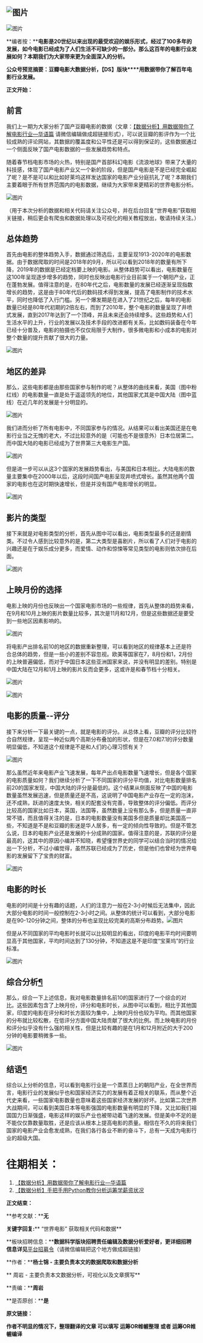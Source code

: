 ## ![图片](https://uploader.shimo.im/f/6u6L80qotO0uHVQ1.png!thumbnail)
![图片](https://uploader.shimo.im/f/U6HFFEsSkAQJ8w7z.jpg!thumbnail)



**编者按：****电影是20世纪以来出现的最受欢迎的娱乐形式，经过了100多年的发展，如今电影已经成为了人们生活不可缺少的一部分。那么这百年的电影行业发展如何？本期我们为大家带来更为全面深入的分析。**

**公众号预览摘要：****豆瓣电影大数据分析，****【DS】版块****用数据带你了解百年电影行业发展。**

**正文开始：**

## 前言
我们上一期为大家分析了国产豆瓣电影的数据（文章：[【数据分析】用数据带你了解电影行业—华语篇](https://mp.weixin.qq.com/s/2PFgG1xtllfB-tONTcY8Xg)   请微信编辑做成超链接形式），可以说豆瓣的影评作为一个比较成熟的评论网站，其数据的覆盖度和公平性还是可以得到保证的，这些数据通过一个侧面反映了国产电影数据的一些发展趋势和特点。

随着春节档电影市场的火热，特别是国产首部科幻电影《流浪地球》带来了大量的科技感，体现了国产电影产业又一个新的阶段，但是国产电影是不是已经完全崛起了呢？是不是可以和比如好莱坞这样发达国家的电影产业分庭抗礼了呢？本期我们主要着眼于所有世界范围内的电影数据，继续为大家带来更精彩的世界电影分析。 

![图片](https://uploader.shimo.im/f/YW5ej4uBQwUM1wCp.png!thumbnail)

（用于本次分析的数据和相关代码请关注公众号，并在后台回复“世界电影”获取相关链接，稍后更会有爬虫和数据处理以及可视化的相关教程放出，敬请持续关注。）

## 总体趋势
首先由电影的整体趋势入手，数据通过筛选后，主要呈现1913-2020年的电影数据。由于数据爬取的时间是2018年的9月，所以可以看到2018年的数量有所下降，2019年的数据是已经定档要上映的电影。从整体趋势可以看出，电影数量在这100年呈现逐步增多的趋势，同时也反映出电影行业目前属于一个朝阳产业，正在蓬勃发展。值得注意的是，在80年代之后，电影数量的发展已经逐渐呈现指数增长的趋势，这是由于80年代后的数码技术得到发展，提高了电影制作的技术水平，同时也降低了入行门槛。另一个爆发期是在进入了21世纪之后，每年的电影数量已经是80年代初期的2倍左右，而到了2010年，整个电影的数量呈现了井喷式发展，直到2017年达到了一个顶峰，并且未来还会持续增多。这些趋势和人们生活水平的上升，行业的发展以及技术手段的改进都有关系，比如数码装备在今年已经十分普及，电影的拍摄也不仅仅局限于大制作，很多微电影和小成本的电影对整个数量的提升贡献了很大的力量。

![图片](https://uploader.shimo.im/f/8EuQfXEBLZwrCxKQ.png!thumbnail)

## 地区的差异
那么，这些电影都是由那些国家参与制作的呢？从整体的曲线来看，美国（图中粉红线）的电影数量一直是处于遥遥领先的地位，其他国家尤其是中国大陆（图中蓝线）在近几年的发展是十分明显的。

![图片](https://uploader.shimo.im/f/n90KMqkTXWYMijnQ.png!thumbnail)

我们进而分析了所有电影中，不同国家参与的情况。从结果可以看出美国还是在电影行业当之无愧的老大，不过比较意外的是（可能也不是很意外）日本位居第二。而中国大陆的电影已经成为了世界第三大电影生产国。

![图片](https://uploader.shimo.im/f/u7Ixe97R0dQXEnVn.png!thumbnail)

但是进一步可以从这3个国家的发展趋势看出，与美国和日本相比，大陆电影的数量主要集中在2000年以后，这段时间国产电影呈现井喷式增长。虽然其他两个国家的电影也在这时期快速增长，但是并没有国产电影增长的明显。

![图片](https://uploader.shimo.im/f/wKmz6SDvZdcWlHGi.png!thumbnail)

## 影片的类型
接下来就是对电影类型的分析，首先从图中可以看出，电影类型最多的还是剧情类。不过令人感到比较意外的是，第二大类型是喜剧片，所以看了人们对于电影的兴趣还是在于娱乐成分更多，而爱情、动作和惊悚等常见类型的电影则依次排在后面。

![图片](https://uploader.shimo.im/f/R2lWrMsNcMgTPAWJ.png!thumbnail)

## 上映月份的选择
电影上映的月份也反映出一个国家电影市场的一些规律，首先从整体的趋势来看，在9月和10月上映的影片数量比较多，其次是11月和12月，但是这些数据还是要受到一些地区因素影响的。

![图片](https://uploader.shimo.im/f/QWnLjckqc8gZ5FMx.png!thumbnail)

将电影产出排名前10的地区的数据重新整理，可以看到地区的规律基本上还是符合总体的趋势，但是一些小的差别不容忽视。欧美等国家在7，8月份和1，2月份的上映普遍偏低，而对于中国日本这些亚洲国家来说，并没有明显的差别。特别是中国大陆在12月和1月上映的影片反而会更多，这或许是和春节档十分相关。

![图片](https://uploader.shimo.im/f/BN0qI7smAOoUQi5e.png!thumbnail)

![图片](https://uploader.shimo.im/f/DVp6AtJoeE4QxKWa.png!thumbnail)

## 电影的质量--评分
接下来分析一下最关键的一点，就是电影的评分。从总体上看，豆瓣的评分比较符合自然规律，呈现一种近似两个高斯分布叠加的形状，但是在7.0和7.1的评分数量明显偏低，不知道这个规律是不是和人们的心理习惯有关？

![图片](https://uploader.shimo.im/f/wlDYR9fw6IQUvb1i.png!thumbnail)

那么虽然近年来电影产业飞速发展，每年产出点电影数量飞速增长，但是各个国家的电影质量如何？我们继续分析了一下不同国家的评分平均值，对比电影数量排名前20的国家发现，中国大陆的评分是最低的。这个结果从侧面反映了中国的电影数量虽然发展迅速，但是质量还是不高，这说明了中国电影产业存在一定的泡沫，还不成熟，跃进的速度太快，相关的配套没有完善，导致整体的评分偏低。而评分比较高的国家比如日本，英国，法国等，虽然数量上没有那么多，但是质量一直非常不错，而且值得关注的是，日本的电影数量没有美国多但是质量却比美国高一些，不知道是不是和豆瓣的影迷是华人居多，有一定的倾向性导致的。但是不管怎么说，日本的电影产业还是发展的十分成熟的国家。值得注意的是，苏联的评分是最高的，这其中的原因小编并不知晓，希望懂世界史的同学可以结合当时的情况给出一下分析，不过小编觉得，虽然苏联已经成为了历史，但是他们也曾经为世界电影的发展留下了宝贵的财富。

![图片](https://uploader.shimo.im/f/J95JbZtLmicBQYEa.png!thumbnail)

## 电影的时长
电影的时间是十分有趣的话题，人们的注意力一般在2-3小时候后无法集中，因此大部分电影的时间一般控制在2-3小时之间。从整体的统计可以看到，大部分电影是在90-120分钟之间，整体的分布也呈现比较完美的高斯分布趋势。![图片](https://uploader.shimo.im/f/DRnOCzLWdWozbayc.png!thumbnail)

但是从不同国家的平均电影时长就可以比较明显的看出，印度的电影平均时间要明显高于其他国家，平均时间达到了130分钟，不知道这是不是印度“宝莱坞”的行业标准。

![图片](https://uploader.shimo.im/f/Yk400hlKBpkp6Qym.png!thumbnail)

## 综合分析[¶](https://nbviewer.jupyter.org/github/zhouyanasd/World_move_analysis/blob/master/douban_world_analysis_article/douban_world_analysis_article.ipynb#%E7%BB%BC%E5%90%88%E5%88%86%E6%9E%90)
那么，综合一下上述信息，我对电影数量排名前10的国家进行了一个综合的对比。这些因素包含了上映月份，评分和电影时长，从图中可以看到，相比于其他国家，印度的电影在评分和时长方面较为集中，上映的月份也较为平均。而其他国家的分布就比较松散，在低评分方面中国大陆贡献了很大的比例。而上映电影的月份和评分似乎没有什么强的相关性，但是比较有趣的是在1月和12月附近的大于200分钟的电影要稍微多一些。

![图片](https://uploader.shimo.im/f/gdQFNOABn74r4bka.png!thumbnail)

## 结语[¶](https://nbviewer.jupyter.org/github/zhouyanasd/World_move_analysis/blob/master/douban_world_analysis_article/douban_world_analysis_article.ipynb#%E7%BB%BC%E5%90%88%E5%88%86%E6%9E%90)
综合以上分析的信息，可以看到电影行业是一个蒸蒸日上的朝阳产业，在全世界而言，电影行业的发展似乎也和国家经济实力的发展有着正相关的联系，而从整个近代史来看，一些国家电影数量也意味着这些国家经济发展的好坏。比如第二次世界大战期间，可以看到美国日本等电影强国的电影数量有明显的下降，又比如我们祖国国力日渐强盛，电影这样的娱乐产业也被带动着飞速的发展。但是美中不足的是不能仅仅靠数量取胜，还是应该从根本上提高电影的质量。相信在不久的将来我们国家的电影产业会愈发成熟，在我们各行各业不断的奋斗下，总有一天成为电影行业的超级大国。

# **往期相关：**
1. [【数据分析】用数据带你了解电影行业—华语篇](https://mp.weixin.qq.com/s/2PFgG1xtllfB-tONTcY8Xg)
2. [【数据分析】手把手用Python教你分析运筹学薪资状况](https://mp.weixin.qq.com/s/iImKsnNqpV_ROnx97uvYnw)

**正文结束：**

**参考文献：****无**

**关键字回复:**** “世界电影” 获取相关代码和数据**

**板块招聘信息：****数据科学版块招聘责任编辑及数据分析爱好者，更详细招聘信息详见**[平台招募令](https://mp.weixin.qq.com/s/UmLLyOsrOcAxh9w1ikaLlw)（请微信编辑把这个地方做成超链接）

**作者：****杨士锦 - 主要负责本文的数据爬取和数据分析**

**        周岩 - 主要负责本文数据分析，可视化以及文章撰写**

**责编：****周岩**

**是否原创：****是**

**原文链接：**

**作者不明显的情况下，整理翻译的文章 可以填写 运筹OR帷幄整理 或者 运筹OR帷幄编译**

